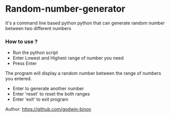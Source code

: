 # Random-number-generator

It's a command line based python python that can generate random number between two different numbers

### How to use ?

- Run the python script
- Enter Lowest and Highest range of number you need
- Press Enter

The program will display a random number between the range of numbers you entered.

- Enter to generate another number
- Enter 'reset' to reset the both ranges
- Enter 'exit' to exit program

Author: https://github.com/godwin-binoy 